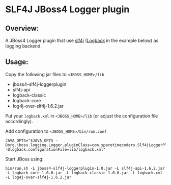 SLF4J JBoss4 Logger plugin
==========================

Overview:
---------


A JBoss4 Logger plugin that use  [slf4j](http://www.slf4j.org/]) ([Logback](http://logback.qos.ch/) in the example below) as logging backend.

Usage:
------
Copy the following jar files to `<JBOSS_HOME>/lib`

* jboss4-slf4j-loggerplugin
* slf4j-api
* logback-classic
* logback-core
* log4j-over-slf4j-1.6.2.jar

Put your `logback.xml` in `<JBOSS_HOME>/lib` (or adjust the configuration file accordingly).

Add configuration to `<JBOSS_HOME>/bin/run.conf`

	JAVA_OPTS="$JAVA_OPTS -Dorg.jboss.logging.Logger.pluginClass=com.sparetimecoders.Slf4jLoggerPlugin -Dlogback.configurationFile=lib/logback.xml"

Start JBoss using: 
	
	bin/run.sh -L jboss4-slf4j-loggerplugin-1.0.jar -L slf4j-api-1.6.2.jar -L logback-core-1.0.0.jar -L logback-classic-1.0.0.jar -L logback.xml -L log4j-over-slf4j-1.6.2.jar 
